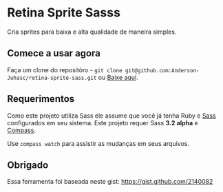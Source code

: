 # Retina Sprite Sasss

Cria sprites para baixa e alta qualidade de maneira simples.

## Comece a usar agora

Faça um clone do repositóro - `git clone git@github.com:Anderson-Juhasc/retina-sprite-sass.git` ou [Baixe aqui](https://github.com/Anderson-Juhasc/retina-sprite-sass/zipball/master).

## Requerimentos

Como este projeto utiliza Sass ele assume que você já tenha Ruby e [Sass](http://sass-lang.com/) configurados em seu sistema.
Este projeto requer Sass **3.2 alpha** e [Compass](http://compass-style.org/).

Use `compass watch` para assistir as mudanças em seus arquivos.

## Obrigado

Essa ferramenta foi baseada neste gist: https://gist.github.com/2140082
